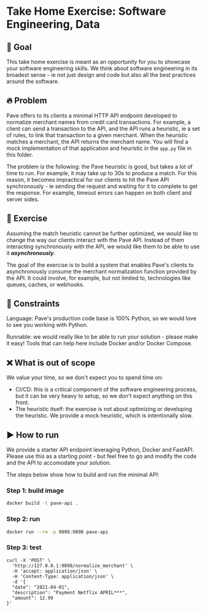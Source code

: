 # Take Home Exercise: Software Engineering, Data

## 🎯 Goal

This take home exercise is meant as an opportunity for you to showcase your software engineering
skills. We think about software engineering in its broadest sense - ie not just design and 
code but also all the best practices around the software.


## 🔥 Problem

Pave offers to its clients a minimal HTTP API endpoint developed to normalize merchant names
from credit card transactions. For example, a client can send a transaction to the API,
and the API runs a heuristic, ie a set of rules, to link that transaction to a given
merchant. When the heuristic matches a merchant, the API returns the merchant name. You 
will find a mock  implementation of that application and heuristic in the `app.py` file in this folder.

The problem is the following: the Pave heuristic is good, but takes a lot of time to run.
For example, it may take up to 30s to produce a match. For this reason, it becomes
impractical for our clients to hit the Pave API synchronously - ie sending the request
and waiting for it to complete to get the response. For example, timeout errors can happen
on both client and server sides.


## 💪 Exercise

Assuming the match heuristic cannot be further optimized, we would like to change the way
our clients interact with the Pave API. Instead of them interacting synchronously with the API,
we would like them to be able to use it ***asynchronously***.

The goal of the exercise is to build a system that enables Pave's clients to asynchronously
consume the merchant normalization function provided by the API. It could involve, for example,
but not limited to, technologies like queues, caches, or webhooks.


## 🧭 Constraints

Language: Pave's production code base is 100% Python, so we would love to see you working with Python.

Runnable: we would really like to be able to run your solution - please make it easy!
Tools that can help here include Docker and/or Docker Compose.


## ❌ What is out of scope

We value your time, so we don't expect you to spend time on:
* CI/CD: this is a critical component of the software engineering process, but it can be
very heavy to setup, so we don't expect anything on this front.
* The heuristic itself: the exercise is not about optimizing or developing the heuristic.
We provide a mock heuristic, which is intentionally slow.

## ▶️ How to run

We provide a starter API endpoint leveraging Python, Docker and FastAPI. Please use this
as a starting point - but feel free to go and modify the code and the API to accomodate
your solution.

The steps below show how to build and run the minimal API:

### Step 1: build image

```bash
docker build -t pave-api .
```

### Step 2: run

```bash
docker run --rm -p 9898:9898 pave-api
```

### Step 3: test

```
curl -X 'POST' \
  'http://127.0.0.1:9898/normalize_merchant' \
  -H 'accept: application/json' \
  -H 'Content-Type: application/json' \
  -d '{
  "date": "2021-04-01",
  "description": "Payment Netflix APRIL***",
  "amount": 12.99
}'
```

